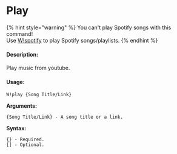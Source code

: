 # Play

{% hint style="warning" %}
You can't play Spotify songs with this command!  
Use [W!spotify](spotify.md) to play Spotify songs/playlists.
{% endhint %}

#### Description:

Play music from youtube.

#### Usage:

```text
W!play {Song Title/Link}
```

**Arguments:**

```text
{Song Title/Link} - A song title or a link.
```

**Syntax:**

```text
{} - Required.
[] - Optional.
```


